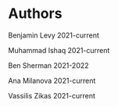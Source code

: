 Authors
========

Benjamin Levy 2021-current

Muhammad Ishaq 2021-current

Ben Sherman 2021-2022

Ana Milanova 2021-current

Vassilis Zikas 2021-current
